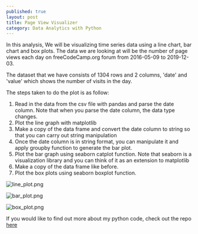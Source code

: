 ```yaml
---
published: true
layout: post
title: Page View Visualizer
category: Data Analytics with Python
---
```


In this analysis, We will be visualizing time series data using a line chart, bar chart and box plots.
The data we are looking at will be the number of page views each day on freeCodeCamp.org forum from 2016-05-09 to 2019-12-03.

The dataset that we have consists of 1304 rows and 2 columns, 'date' and 'value' which shows the number of visits in the day.

The steps taken to do the plot is as follow:
1. Read in the data from the csv file with pandas and parse the date column.
Note that when you parse the date column, the data type changes.
2. Plot the line graph with matplotlib
3. Make a copy of the data frame and convert the date column to string so that you can carry out string manipulation
4. Once the date column is in string format, you can manipulate it and apply groupby function to generate the bar plot.
5. Plot the bar graph using seaborn catplot function.
Note that seaborn is a visualization library and you can think of it as an extension to matplotlib
6. Make a copy of the data frame like before.
7. Plot the box plots using seaborn boxplot function.

![line_plot.png]({{site.baseurl}}/images/page_view_visualizer/line_plot.png)

![bar_plot.png]({{site.baseurl}}/images/page_view_visualizer/bar_plot.png)

![box_plot.png]({{site.baseurl}}/images/page_view_visualizer/box_plot.png)

If you would like to find out more about my python code, check out the repo [here](https://github.com/ye-song/page-view-time-series-visualizer/blob/master/time_series_visualizer.py)
